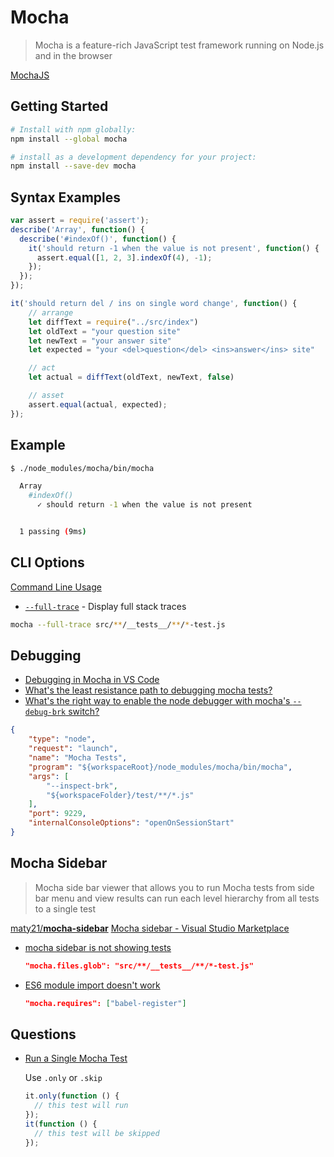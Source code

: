 # Mocha

> Mocha is a feature-rich JavaScript test framework running on Node.js and in the browser

[MochaJS](https://mochajs.org/)

## Getting Started

```bash
# Install with npm globally:
npm install --global mocha

# install as a development dependency for your project:
npm install --save-dev mocha
```


## Syntax Examples

```js
var assert = require('assert');
describe('Array', function() {
  describe('#indexOf()', function() {
    it('should return -1 when the value is not present', function() {
      assert.equal([1, 2, 3].indexOf(4), -1);
    });
  });
});
```

```js
it('should return del / ins on single word change', function() {
    // arrange
    let diffText = require("../src/index")
    let oldText = "your question site"
    let newText = "your answer site"
    let expected = "your <del>question</del> <ins>answer</ins> site"

    // act
    let actual = diffText(oldText, newText, false)

    // asset
    assert.equal(actual, expected);
});
```


## Example

```bash
$ ./node_modules/mocha/bin/mocha

  Array
    #indexOf()
      ✓ should return -1 when the value is not present


  1 passing (9ms)
```

## CLI Options

[Command Line Usage](https://mochajs.org/#command-line-usage)

* [`--full-trace`](https://mochajs.org/#-full-trace) - Display full stack traces

```bash
mocha --full-trace src/**/__tests__/**/*-test.js
```

## Debugging

* [Debugging in Mocha in VS Code](https://codepunk.io/debugging-mocha-in-visual-studio-code/)
* [What's the least resistance path to debugging mocha tests?](https://stackoverflow.com/q/14285201/1366033)
* [What's the right way to enable the node debugger with mocha's `--debug-brk` switch?](https://stackoverflow.com/q/14352608/1366033)

```json
{
    "type": "node",
    "request": "launch",
    "name": "Mocha Tests",
    "program": "${workspaceRoot}/node_modules/mocha/bin/mocha",
    "args": [
        "--inspect-brk",
        "${workspaceFolder}/test/**/*.js"
    ],
    "port": 9229,
    "internalConsoleOptions": "openOnSessionStart"
}
```

## Mocha Sidebar

> Mocha side bar viewer that allows you to run Mocha tests from side bar menu and view results can run each level hierarchy from all tests to a single test

[maty21/**mocha-sidebar**](https://github.com/maty21/mocha-sidebar)
[Mocha sidebar - Visual Studio Marketplace](https://marketplace.visualstudio.com/items?itemName=maty.vscode-mocha-sidebar)

* [mocha sidebar is not showing tests](https://stackoverflow.com/q/52570268/1366033)

  ```json
  "mocha.files.glob": "src/**/__tests__/**/*-test.js"
  ```

* [ES6 module import doesn't work](https://github.com/maty21/mocha-sidebar/issues/123)

  ```json
  "mocha.requires": ["babel-register"]
  ```

## Questions


* [Run a Single Mocha Test](https://jaketrent.com/post/run-single-mocha-test)

  Use `.only` or `.skip`

  ```js
  it.only(function () {
    // this test will run
  });
  it(function () {
    // this test will be skipped
  });
  ```

